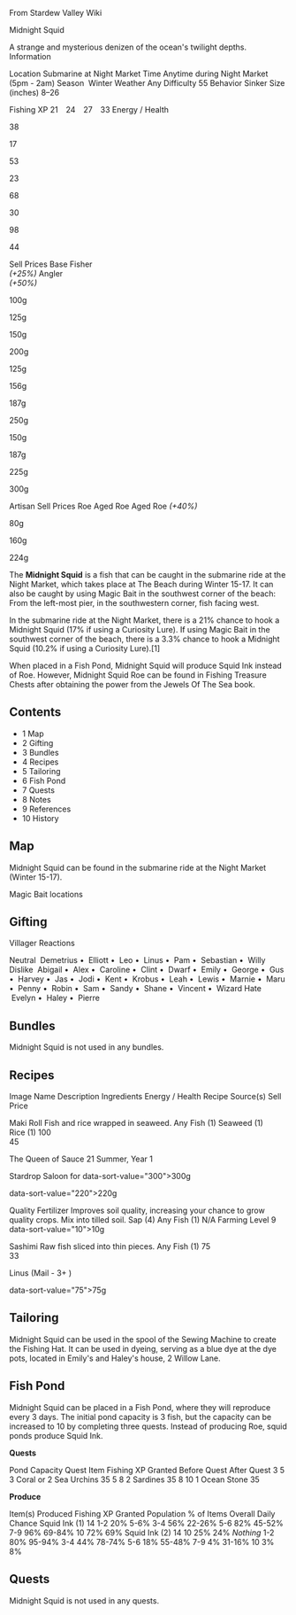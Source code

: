From Stardew Valley Wiki

Midnight Squid

A strange and mysterious denizen of the ocean's twilight depths. Information

Location Submarine at Night Market Time Anytime during Night Market (5pm - 2am) Season  Winter Weather Any Difficulty 55 Behavior Sinker Size (inches) 8–26

Fishing XP 21    24    27    33 Energy / Health

38

17

53

23

68

30

98

44

Sell Prices Base Fisher  
*(+25%)* Angler  
*(+50%)*

100g

125g

150g

200g

125g

156g

187g

250g

150g

187g

225g

300g

Artisan Sell Prices Roe Aged Roe Aged Roe *(+40%)*

80g

160g

224g

The **Midnight Squid** is a fish that can be caught in the submarine ride at the Night Market, which takes place at The Beach during Winter 15-17. It can also be caught by using Magic Bait in the southwest corner of the beach: From the left-most pier, in the southwestern corner, fish facing west.

In the submarine ride at the Night Market, there is a 21% chance to hook a Midnight Squid (17% if using a Curiosity Lure). If using Magic Bait in the southwest corner of the beach, there is a 3.3% chance to hook a Midnight Squid (10.2% if using a Curiosity Lure).\[1]

When placed in a Fish Pond, Midnight Squid will produce Squid Ink instead of Roe. However, Midnight Squid Roe can be found in Fishing Treasure Chests after obtaining the power from the Jewels Of The Sea book.

## Contents

- 1 Map
- 2 Gifting
- 3 Bundles
- 4 Recipes
- 5 Tailoring
- 6 Fish Pond
- 7 Quests
- 8 Notes
- 9 References
- 10 History

## Map

Midnight Squid can be found in the submarine ride at the Night Market (Winter 15-17).

Magic Bait locations

## Gifting

Villager Reactions

Neutral  Demetrius •  Elliott •  Leo •  Linus •  Pam •  Sebastian •  Willy Dislike  Abigail •  Alex •  Caroline •  Clint •  Dwarf •  Emily •  George •  Gus •  Harvey •  Jas •  Jodi •  Kent •  Krobus •  Leah •  Lewis •  Marnie •  Maru •  Penny •  Robin •  Sam •  Sandy •  Shane •  Vincent •  Wizard Hate  Evelyn •  Haley •  Pierre

## Bundles

Midnight Squid is not used in any bundles.

## Recipes

Image Name Description Ingredients Energy / Health Recipe Source(s) Sell Price

Maki Roll Fish and rice wrapped in seaweed. Any Fish (1) Seaweed (1) Rice (1) 100  
45

The Queen of Sauce 21 Summer, Year 1

Stardrop Saloon for data-sort-value="300"&gt;300g

data-sort-value="220"&gt;220g

Quality Fertilizer Improves soil quality, increasing your chance to grow quality crops. Mix into tilled soil. Sap (4) Any Fish (1) N/A Farming Level 9 data-sort-value="10"&gt;10g

Sashimi Raw fish sliced into thin pieces. Any Fish (1) 75  
33

Linus (Mail - 3+ )

data-sort-value="75"&gt;75g

## Tailoring

Midnight Squid can be used in the spool of the Sewing Machine to create the Fishing Hat. It can be used in dyeing, serving as a blue dye at the dye pots, located in Emily's and Haley's house, 2 Willow Lane.

## Fish Pond

Midnight Squid can be placed in a Fish Pond, where they will reproduce every 3 days. The initial pond capacity is 3 fish, but the capacity can be increased to 10 by completing three quests. Instead of producing Roe, squid ponds produce Squid Ink.

**Quests**

Pond Capacity Quest Item Fishing XP Granted Before Quest After Quest 3 5 3 Coral or 2 Sea Urchins 35 5 8 2 Sardines 35 8 10 1 Ocean Stone 35

**Produce**

Item(s) Produced Fishing XP Granted Population % of Items Overall Daily Chance Squid Ink (1) 14 1-2 20% 5-6% 3-4 56% 22-26% 5-6 82% 45-52% 7-9 96% 69-84% 10 72% 69% Squid Ink (2) 14 10 25% 24% *Nothing* 1-2 80% 95-94% 3-4 44% 78-74% 5-6 18% 55-48% 7-9 4% 31-16% 10 3% 8%

## Quests

Midnight Squid is not used in any quests.